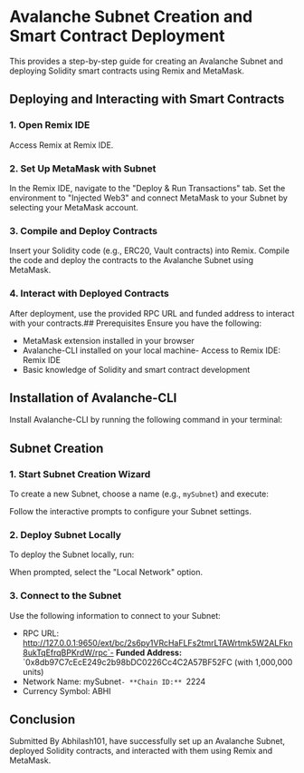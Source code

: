 # Avalanche Subnet Creation and Smart Contract Deployment
This provides a step-by-step guide for creating an Avalanche Subnet and deploying Solidity smart contracts using Remix and MetaMask.
## Deploying and Interacting with Smart Contracts
### 1. Open Remix IDE
Access Remix at Remix IDE.
### 2. Set Up MetaMask with Subnet
In the Remix IDE, navigate to the "Deploy & Run Transactions" tab. Set the environment to "Injected Web3" and connect MetaMask to your Subnet by selecting your MetaMask account.
### 3. Compile and Deploy Contracts
Insert your Solidity code (e.g., ERC20, Vault contracts) into Remix. Compile the code and deploy the contracts to the Avalanche Subnet using MetaMask.
### 4. Interact with Deployed Contracts
After deployment, use the provided RPC URL and funded address to interact with your contracts.## Prerequisites
Ensure you have the following:
- MetaMask extension installed in your browser
- Avalanche-CLI installed on your local machine- Access to Remix IDE: Remix IDE
- Basic knowledge of Solidity and smart contract development
## Installation of Avalanche-CLI
Install Avalanche-CLI by running the following command in your terminal:

## Subnet Creation
### 1. Start Subnet Creation Wizard
To create a new Subnet, choose a name (e.g., `mySubnet`) and execute:

Follow the interactive prompts to configure your Subnet settings.
### 2. Deploy Subnet Locally
To deploy the Subnet locally, run:

When prompted, select the "Local Network" option.
### 3. Connect to the Subnet
Use the following information to connect to your Subnet:
- RPC URL: http://127.0.0.1:9650/ext/bc/2s6py1VRcHaFLFs2tmrLTAWrtmk5W2ALFkn8ukTqEfrqBPKrdW/rpc`- **Funded Address:** `0x8db97C7cEcE249c2b98bDC0226Cc4C2A57BF52FC (with 1,000,000 units)
- Network Name: mySubnet`- **Chain ID:** `2224
- Currency Symbol: ABHI  

## Conclusion
Submitted By Abhilash101, have successfully set up an Avalanche Subnet, deployed Solidity contracts, and interacted with them using Remix and MetaMask.
